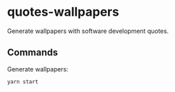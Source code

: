 # quotes-wallpapers

Generate wallpapers with software development quotes.

## Commands

Generate wallpapers:

    yarn start
